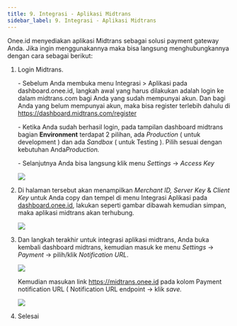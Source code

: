 ```yaml
---
title: 9. Integrasi - Aplikasi Midtrans
sidebar_label: 9. Integrasi - Aplikasi Midtrans
---
```

Onee.id menyediakan aplikasi Midtrans sebagai solusi payment gateway Anda. Jika ingin menggunakannya maka bisa langsung menghubungkannya dengan cara sebagai berikut: 

1. L﻿ogin Midtrans.

   \- S﻿ebelum Anda membuka menu Integrasi > Aplikasi pada dashboard.onee.id, langkah awal yang harus dilakukan adalah login ke dalam midtrans.com bagi Anda yang sudah mempunyai akun. Dan bagi Anda yang belum mempunyai akun, maka bisa register terlebih dahulu di <https://dashboard.midtrans.com/register>

   \-﻿ Ketika Anda sudah berhasil login, pada tampilan dashboard midtrans bagian **Environment** terdapat 2 pilihan, ada *Production* ( untuk development ) dan ada *Sandbox* ( untuk Testing ). Pilih sesuai dengan kebutuhan Anda*Production.*

   \-﻿ Selanjutnya Anda bisa langsung klik menu *Settings* -> *Access Key*

   ![](/img/midtrans-update-capture-access-key.png)
2. Di halaman tersebut akan menampilkan *Merchant ID, Server Key* & *Client Key* untuk Anda copy dan tempel di menu Integrasi Aplikasi pada [dashboard.onee.id](dashboard.onee.id), lakukan seperti gambar dibawah kemudian simpan, maka aplikasi midtrans akan terhubung.

   ![](/img/9.1-integrasi-aplikasi.png)
3. D﻿an langkah terakhir untuk integrasi aplikasi midtrans, Anda buka kembali dashboard midtrans, kemudian masuk ke menu *Settings* -> *Payment* -> pilih/klik *Notification URL*.

   ![](/img/midtrans-update-notification-payment-1.png)

   K﻿emudian masukan link <https://midtrans.onee.id> pada kolom Payment notification URL ( Notification URL endpoint -> klik *save.*

   ![](/img/midtrans-update-notification-payment.png)
4. S﻿elesai